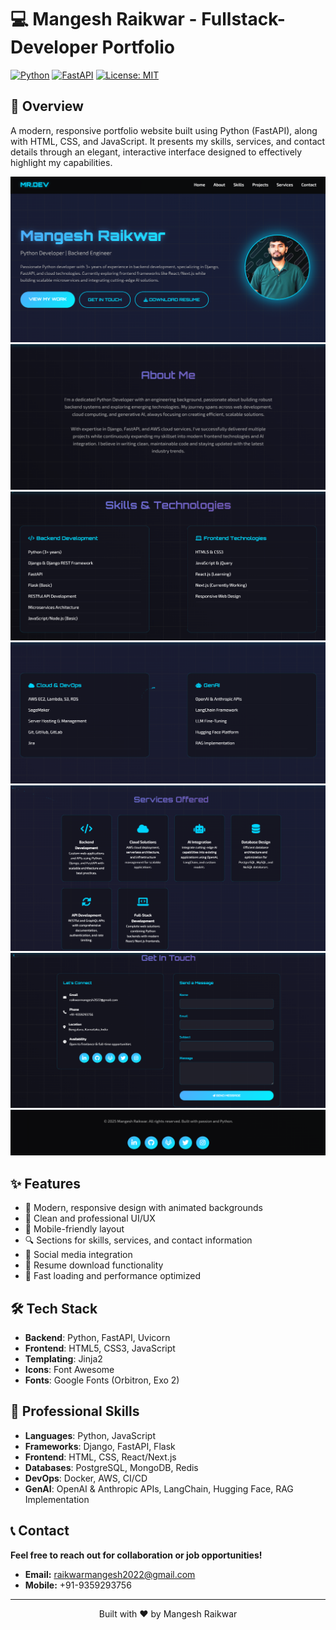 # 💻 Mangesh Raikwar - Fullstack-Developer Portfolio

[![Python](https://img.shields.io/badge/Python-3.9+-blue.svg)](https://www.python.org/)
[![FastAPI](https://img.shields.io/badge/FastAPI-0.104.1-green.svg)](https://fastapi.tiangolo.com/)
[![License: MIT](https://img.shields.io/badge/License-MIT-yellow.svg)](https://opensource.org/licenses/MIT)

## 🚀 Overview

A modern, responsive portfolio website built using Python (FastAPI), along with HTML, CSS, and JavaScript. It presents my skills, services, and contact details through an elegant, interactive interface designed to effectively highlight my capabilities.

![Portfolio Preview 1](static/images/image1.png)
![Portfolio Preview 2](static/images/image2.png)
![Portfolio Preview 3](static/images/image3.png)
![Portfolio Preview 4](static/images/image4.png)
![Portfolio Preview 5](static/images/image5.png)
![Portfolio Preview 6](static/images/image6.png)
![Portfolio Preview 7](static/images/image.png)


## ✨ Features

- 🎨 Modern, responsive design with animated backgrounds
- 🌙 Clean and professional UI/UX
- 📱 Mobile-friendly layout
- 🔍 Sections for skills, services, and contact information
- 🔗 Social media integration
- 📄 Resume download functionality
- 🚀 Fast loading and performance optimized

## 🛠️ Tech Stack

- **Backend**: Python, FastAPI, Uvicorn
- **Frontend**: HTML5, CSS3, JavaScript
- **Templating**: Jinja2
- **Icons**: Font Awesome
- **Fonts**: Google Fonts (Orbitron, Exo 2)

## 💼 Professional Skills

- **Languages**: Python, JavaScript
- **Frameworks**: Django, FastAPI, Flask
- **Frontend**: HTML, CSS, React/Next.js
- **Databases**: PostgreSQL, MongoDB, Redis
- **DevOps**: Docker, AWS, CI/CD
- **GenAI**: OpenAI & Anthropic APIs, LangChain, Hugging Face, RAG Implementation

## 📞 Contact

**Feel free to reach out for collaboration or job opportunities!**

- **Email:** raikwarmangesh2022@gmail.com  
- **Mobile:** +91-9359293756


---

<p align="center">Built with ❤️ by Mangesh Raikwar</p>
